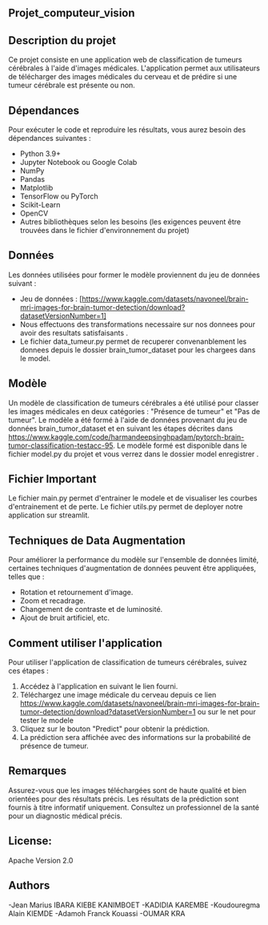 ## Projet_computeur_vision

## Description du projet
Ce projet consiste en une application web de classification de tumeurs cérébrales à l'aide d'images médicales.
L'application permet aux utilisateurs de télécharger des images médicales du cerveau et de prédire si une tumeur cérébrale est présente ou non.

 ## Dépendances
Pour exécuter le code et reproduire les résultats, vous aurez besoin des dépendances suivantes :
- Python 3.9+
- Jupyter Notebook ou Google Colab
- NumPy
- Pandas
- Matplotlib
- TensorFlow ou PyTorch
- Scikit-Learn
- OpenCV
- Autres bibliothèques selon les besoins (les exigences peuvent être trouvées dans le fichier d'environnement du projet)


## Données
Les données utilisées pour former le modèle proviennent du jeu de données suivant :

- Jeu de données : [https://www.kaggle.com/datasets/navoneel/brain-mri-images-for-brain-tumor-detection/download?datasetVersionNumber=1]
- Nous effectuons des transformations necessaire sur nos donnees pour avoir des resultats satisfaisants .
- Le fichier data_tumeur.py permet de recuperer convenanblement les donnees depuis le dossier brain_tumor_dataset pour les chargees dans le model.

## Modèle
Un modèle de classification de tumeurs cérébrales a été utilisé pour classer les images médicales en deux catégories : "Présence de tumeur" et "Pas de tumeur".
Le modèle a été formé à l'aide de données provenant du jeu de données brain_tumor_dataset et en suivant les étapes décrites dans https://www.kaggle.com/code/harmandeepsinghpadam/pytorch-brain-tumor-classification-testacc-95. Le modèle formé est disponible dans le fichier model.py du projet et vous verrez dans le dossier model enregistrer .

## Fichier Important
Le fichier main.py permet d'entrainer le modele et de visualiser les courbes d'entrainement et de perte.
Le fichier utils.py permet de deployer notre application sur streamlit.

## Techniques de Data Augmentation
Pour améliorer la performance du modèle sur l'ensemble de données limité, certaines techniques d'augmentation de données peuvent être appliquées, telles que :
- Rotation et retournement d'image.
- Zoom et recadrage.
- Changement de contraste et de luminosité.
- Ajout de bruit artificiel, etc.

## Comment utiliser l'application
Pour utiliser l'application de classification de tumeurs cérébrales, suivez ces étapes :
1. Accédez à l'application en suivant le lien fourni.
2. Téléchargez une image médicale du cerveau depuis ce lien https://www.kaggle.com/datasets/navoneel/brain-mri-images-for-brain-tumor-detection/download?datasetVersionNumber=1 ou sur le net pour tester le modele
3. Cliquez sur le bouton "Predict" pour obtenir la prédiction.
4. La prédiction sera affichée avec des informations sur la probabilité de présence de tumeur.

## Remarques
Assurez-vous que les images téléchargées sont de haute qualité et bien orientées pour des résultats précis.
Les résultats de la prédiction sont fournis à titre informatif uniquement.
Consultez un professionnel de la santé pour un diagnostic médical précis.

## License: 
Apache Version 2.0

## Authors
-Jean Marius	IBARA KIEBE KANIMBOET
-KADIDIA	KAREMBE
-Koudouregma Alain	KIEMDE
-Adamoh Franck	Kouassi
-OUMAR	KRA

